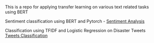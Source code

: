 
 This is a repo for applying transfer learning on various text related tasks using BERT 
 
 
 Sentiment classification using BERT and Pytorch - [Sentiment Analysis](https://github.com/Phrmth/BERT/blob/master/SentimentAnalysis_BERT_Pytorch.ipynb)
 
 Classification using TFIDF and Logistic Regression on Disaster Tweets [Tweets Classification](https://github.com/Phrmth/BERT/blob/master/Disaster_tweets_NLP.py)
 

